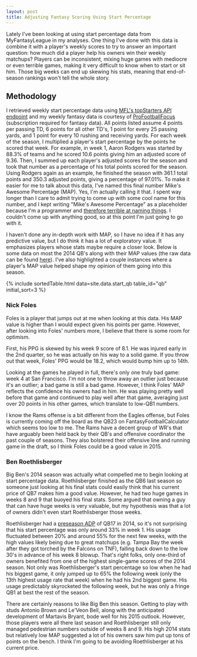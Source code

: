 ```yaml
---
layout: post
title: Adjusting Fantasy Scoring Using Start Percentage
---
```


Lately I've been looking at using start percentage data from MyFantasyLeague in my analyses. One thing I've done with this data is combine it with a player's weekly scores to try to answer an important question: how much did a player help his owners win their weekly matchups? Players can be inconsistent, mixing huge games with mediocre or even terrible games, making it very difficult to know when to start or sit him. Those big weeks can end up skewing his stats, meaning that end-of-season rankings won't tell the whole story.<!--Start percentage data is interesting because it's a pretty good proxy for a player's historical weekly ranking (which can be difficult to find). It incorporates his recent production, his opponent that week, and his health. Combining this data with weekly fantasy scores yields some interesting insights. It can show how consistent a player was or wasn't and show us some situations where we as a community had a tough time figuring out a player's value. -->

## Methodology

I retrieved weekly start percentage data using [MFL's topStarters API endpoint](http://football.myfantasyleague.com/2014/export) and my weekly fantasy data is courtesy of [ProFootballFocus](https://www.profootballfocus.com/) (subscription required for fantasy data). All points listed assume 4 points per passing TD, 6 points for all other TD's, 1 point for every 25 passing yards, and 1 point for every 10 rushing and receiving yards. For each week of the season, I multiplied a player's start percentage by the points he scored that week. For example, in week 1, Aaron Rodgers was started by 88.3% of teams and he scored 10.6 points giving him an adjusted score of 9.36. Then, I summed up each player's adjusted scores for the season and took that number as a percentage of his total points scored for the season. Using Rodgers again as an example, he finished the season with 361.1 total points and 350.3 adjusted points, giving a percentage of 97.01%. To make it easier for me to talk about this data, I've named this final number Mike's Awesome Percentage (MAP). Yes, I'm actually calling it that. I spent way longer than I care to admit trying to come up with some cool name for this number, and I kept writing "Mike's Awesome Percentage" as a placeholder because I'm a programmer and [therefore terrible at naming things](https://twitter.com/codinghorror/status/506010907021828096). I couldn't come up with anything good, so at this point I'm just going to go with it.

<!--## Motivation

I'll often look back at season-end data to remind myself how a player did last season.Most of the time, the data I look at will show how many games a player played or show some kind of per game average score to put a player's stats in better context if he was injured or something like that. However, this kind of data doesn't answer an important question: how much did a player help his owners win their weekly matchups? The goal in (most) fantasy football leagues is to pick a lineup every week that will outscore your opponent's lineup, so I think it's important for our analysis to focus on this question. MIKE'S AWESOME PERCENTAGE essentially shows the percentage of a player's points that actually went towards helping his owners win.-->

<!-- The player that really got me thinking about this question was Ben Roethlisberger. Roethlisberger finished in the QB4-6 range last season, depending on your scoring system. However, as some will remember, he had two huge games in weeks 8 and 9 that buoyed his final stats. Some would argue that owning a guy that can have those huge weeks is very valuable, but my hypothesis was that a lot of owners didn't even start Roethlisberger those weeks, and that's what led me to begin looking at start percentages. -->

I haven't done any in-depth work with MAP, so I have no idea if it has any predictive value, but I do think it has a lot of exploratory value. It emphasizes players whose stats maybe require a closer look. Below is some data on most the 2014 QB's along with their MAP values (the raw data can be found [here](https://raw.githubusercontent.com/mplis/mplis.github.io/master/_data/start_qb.csv)). I've also highlighted a couple instances where a player's MAP value helped shape my opinion of them going into this season.

{% include sortedTable.html data=site.data.start_qb table_id="qb" initial_sort=3 %}

### Nick Foles
Foles is a player that jumps out at me when looking at this data. His MAP value is higher than I would expect given his points per game. However, after looking into Foles' numbers more, I believe that there is some room for optimism.

First, his PPG is skewed by his week 9 score of 8.1. He was injured early in the 2nd quarter, so he was actually on his way to a solid game. If you throw out that week, Foles' PPG would be 18.2, which would bump him up to 14th. 

Looking at the games he played in full, there's only one truly bad game: week 4 at San Francisco. I'm not one to throw away an outlier just because it's an outlier; a bad game is still a bad game. However, I think Foles' MAP reflects the confidence his owners had in him. He was playing pretty well before that game and continued to play well after that game, averaging just over 20 points in his other games, which translate to low-QB1 numbers.

I know the Rams offense is a bit different from the Eagles offense, but Foles is currently coming off the board as the QB23 on FantasyFootballCalculator which seems too low to me. The Rams have a decent group of WR's that have arguably been held back by their QB's and offensive coordinator the past couple of seasons. They also bolstered their offensive line and running game in the draft, so I think Foles could be a good value in 2015.

### Ben Roethlisberger

Big Ben's 2014 season was actually what compelled me to begin looking at start percentage data. Roethlisberger finished as the QB6  last season so someone just looking at his final stats could easily think that his current price of QB7 makes him a good value. However, he had two huge games in weeks 8 and 9 that buoyed his final stats. Some argued that owning a guy that can have huge weeks is very valuable, but my hypothesis was that a lot of owners didn't even start Roethlisberger those weeks.

<!-- Roethlisberger had a [preseason ADP](http://fantasyfootballcalculator.com/adp.php?format=standard&year=2014&teams=12&view=graph&pos=qb) of QB17 in 2014, so it's not surprising that his start percentage was only around 33% in week 1 and fell to about 20% after posting low scores in weeks 2 and 3. It spiked to 50% in week 4 going into a matchup with a Tampa Bay defense that had been [absolutely torched by the Falcons](http://www.nfl.com/gamecenter/2014091800/2014/REG3/buccaneers@falcons?icampaign=GC_schedule_rr#menu=gameinfo%7CcontentId%3A0ap3000000400166&tab=recap) the week before. Big Ben was able to take advantage of that matchup to the tune of 25.4 points (QB6 for the week). His start percentage stayed about the same the next week, as his owners were likely hoping that he could take advantage of another good matchup against Jacksonville, but he scored a disappointing 14.7 points (QB22). He followed that up with 2 more unremarkable games and his start percentage dropped back to around 33% heading into week 8. That's right folks, only one-third of owners benefited from one of the highest single-game scores of the 2014 season. Not only was Roethlisberger's start percentage so low when he had his biggest game, it only jumped up to 65% the following week (only the 13th highest usage rate that week) when he had his 2nd biggest game. His usage predictably skyrocketed the following week, but he was only a fringe QB1 at best the rest of the season. -->

Roethlisberger had a [preseason ADP](http://fantasyfootballcalculator.com/adp.php?format=standard&year=2014&teams=12&view=graph&pos=qb) of QB17 in 2014, so it's not surprising that his start percentage was only around 33% in week 1. His usage fluctuated between 20% and around 55% for the next few weeks, with the high values likely being due to great matchups (e.g. Tampa Bay the week after they got torched by the Falcons on TNF), falling back down to the low 30's in advance of his week 8 blowup. That's right folks, only one-third of owners benefited from one of the highest single-game scores of the 2014 season. Not only was Roethlisberger's start percentage so low when he had his biggest game, it only jumped up to 65% the following week (only the 13th highest usage rate that week) when he had his 2nd biggest game. His usage predictably skyrocketed the following week, but he was only a fringe QB1 at best the rest of the season.

There are certainly reasons to like Big Ben this season. Getting to play with studs Antonio Brown and Le'Veon Bell, along with the anticipated development of Martavis Bryant, bode well for his 2015 outlook. However, those players were all there last season and Roethlisberger still only managed pedestrian numbers outside of weeks 8 and 9. His high 2014 stats but relatively low MAP suggested a lot of his owners saw him put up tons of points on the bench. I think I'm going to be avoiding Roethlisberger at his current price. 

<!-- ### Andrew Luck, Aaron Rodgers, Peyton Manning, Drew Brees
These 4 players form a very clear top tier. At least 95% of their points went towards helping their owners and they all finished near the top of their position after being drafted highly. Their owners were able to virtually set and forget their QB spot all season and get elite production (although Luck really screwed his owners over in week 16). I think the difference in adjusted points between these 4 players and the rest of the QB's highlights the importance of having a QB that you can confidently start week in and week out. -->

<!-- ### Matthew Stafford
After the top tier, Stafford had the highest MIKE'S AWESOME PERCENTAGE, despite finishing the season with mid-QB2 numbers. A lot of that can be attributed to his high preseason ADP ([QB4 according to FantasyFootballCalculator](http://fantasyfootballcalculator.com/adp.php?format=standard&year=2014&teams=12&view=graph&pos=qb)). He started off the season with a bang in week 1, justifying his high selection, but followed that up with 2 poor weeks. That was enough to make some of his owners nervous, as his start percentage dropped from around 95% to 86%, but he rewarded his loyal owners with a strong game in week 4. However, over the next 2 months, he averaged about 14 points and had an average weekly rank of 19. He rebounded in weeks 13 and 14 with a couple of low-QB1 weeks, only to gut-punch his owners in the playoffs, finishing as the QB21 in week 15 and the QB30 in week 16. Through all of this, Stafford's start percentage never dipped below 70%. Stafford serves as an important reminder to not get too caught up in a player's draft position. -->

<!-- ### Russell Wilson, Ben Roethlisberger, Ryan Tannehill
According to [FantasyFootballCalculator's 2014 preseason ADP](http://fantasyfootballcalculator.com/adp.php?format=standard&year=2014&teams=12&view=graph&pos=qb), these 3 QB's were drafted as the QB15, QB17, and QB19 respectively (I had to use the [2-QB ADP](http://fantasyfootballcalculator.com/adp.php?format=2qb&year=2014&teams=12&view=graph&pos=qb) to find Tannehill's rank) and they all finished in the top 12 in total points and points per game. However, their MIKE'S AWESOME PERCENTAGE values suggest they didn't help their owners as much as their final stats might suggest. -->

<!-- Tannehill's MIKE'S AWESOME PERCENTAGE is probably the least surprising. He was drafted as a low-QB2 and started the season pretty slow, only being started in about 20% of leagues. He then had 3 straight weeks of low-QB1 scores that got the attention of his owners and his start percentage began to rise. However, from that point on, he mixed huge games (weeks 9, 12, and 16) with duds (weeks 10 and 13) making it difficult for his owners to truly trust him. -->